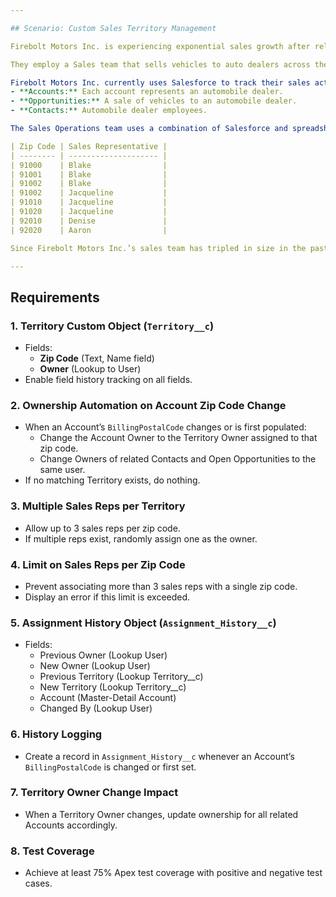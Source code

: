 ```yaml
---

## Scenario: Custom Sales Territory Management

Firebolt Motors Inc. is experiencing exponential sales growth after releasing their hit Model F solar powered sports car.

They employ a Sales team that sells vehicles to auto dealers across the United States. Each sales representative has a territory of one or more zip codes. Sales reps own the relationship with all auto dealers in their zip code territories.

Firebolt Motors Inc. currently uses Salesforce to track their sales activities, including:
- **Accounts:** Each account represents an automobile dealer.
- **Opportunities:** A sale of vehicles to an automobile dealer.
- **Contacts:** Automobile dealer employees.

The Sales Operations team uses a combination of Salesforce and spreadsheets to manage each sales rep’s territory. They are manually setting the Account Owner field to the sales rep’s User record when the Account’s Zip Code belongs to the sales rep. Currently, a list of zip codes and their sales rep is stored in spreadsheet that looks like this:

| Zip Code | Sales Representative |
| -------- | -------------------- |
| 91000    | Blake                |
| 91001    | Blake                |
| 91002    | Blake                |
| 91002    | Jacqueline           |
| 91010    | Jacqueline           |
| 91020    | Jacqueline           |
| 92010    | Denise               |
| 92020    | Aaron                |

Since Firebolt Motors Inc.’s sales team has tripled in size in the past year, the Sales Operations team is having trouble keeping up with all the sales territory changes. This process must be automated!

---
```


## Requirements

### 1. Territory Custom Object (`Territory__c`)
- Fields:
  - **Zip Code** (Text, Name field)
  - **Owner** (Lookup to User)
- Enable field history tracking on all fields.

### 2. Ownership Automation on Account Zip Code Change
- When an Account’s `BillingPostalCode` changes or is first populated:
  - Change the Account Owner to the Territory Owner assigned to that zip code.
  - Change Owners of related Contacts and Open Opportunities to the same user.
- If no matching Territory exists, do nothing.

### 3. Multiple Sales Reps per Territory
- Allow up to 3 sales reps per zip code.
- If multiple reps exist, randomly assign one as the owner.

### 4. Limit on Sales Reps per Zip Code
- Prevent associating more than 3 sales reps with a single zip code.
- Display an error if this limit is exceeded.

### 5. Assignment History Object (`Assignment_History__c`)
- Fields:
  - Previous Owner (Lookup User)
  - New Owner (Lookup User)
  - Previous Territory (Lookup Territory__c)
  - New Territory (Lookup Territory__c)
  - Account (Master-Detail Account)
  - Changed By (Lookup User)

### 6. History Logging
- Create a record in `Assignment_History__c` whenever an Account’s `BillingPostalCode` is changed or first set.

### 7. Territory Owner Change Impact
- When a Territory Owner changes, update ownership for all related Accounts accordingly.

### 8. Test Coverage
- Achieve at least 75% Apex test coverage with positive and negative test cases.
